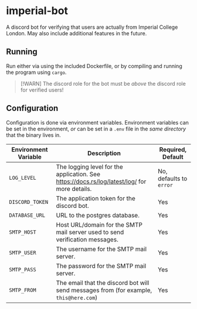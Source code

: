 # imperial-bot

A discord bot for verifying that users are actually from Imperial College London. May also include additional features
in the future.

## Running

Run either via using the included Dockerfile, or by compiling and running the program using `cargo`.

> [!WARN]
> The discord role for the bot must be _above_ the discord role for verified users!

## Configuration

Configuration is done via environment variables. Environment variables can be set in the environment, _or_ can be set in
a `.env` file in the _same directory_ that the binary lives in.

| Environment Variable | Description                                                                                  | Required, Default       |
| -------------------- | -------------------------------------------------------------------------------------------- | ----------------------- |
| `LOG_LEVEL`          | The logging level for the application. See https://docs.rs/log/latest/log/ for more details. | No, defaults to `error` |
| `DISCORD_TOKEN`      | The application token for the discord bot.                                                   | Yes                     |
| `DATABASE_URL`       | URL to the postgres database.                                                                | Yes                     |
| `SMTP_HOST`          | Host URL/domain for the SMTP mail server used to send verification messages.                 | Yes                     |
| `SMTP_USER`          | The username for the SMTP mail server.                                                       | Yes                     |
| `SMTP_PASS`          | The password for the SMTP mail server.                                                       | Yes                     |
| `SMTP_FROM`          | The email that the discord bot will send messages from (for example, `this@here.com`)        | Yes                     |
